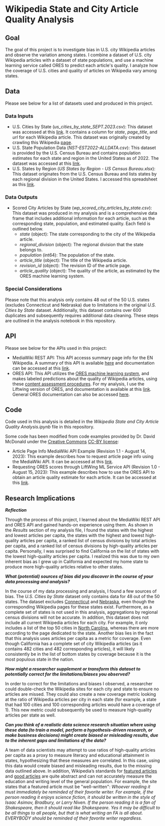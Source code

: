 # Wikipedia State and City Article Quality Analysis

## Goal
The goal of this project is to investigate bias in U.S. city Wikipedia articles and observe the variation among states. I combine a dataset of U.S. city Wikipedia articles with a dataset of state populations, and use a machine learning service called ORES to predict each article's quality. I analyze how the coverage of U.S. cities and quality of articles on Wikipedia vary among states.

## Data
Please see below for a list of datasets used and produced in this project. 

### Data Inputs
- U.S. Cities by State (*us_cities_by_state_SEPT.2023.csv*): This dataset was accessed at this [link](https://drive.google.com/file/d/1khouDmMaZyKo0y5WkFj4lu7g8o35x_98/view?usp=drive_link). It contains a column for *state*, *page_title*, and *url* for each Wikipedia article. This dataset was originally created by crawling this Wikipedia [page](https://en.wikipedia.org/wiki/Category:Lists_of_cities_in_the_United_States_by_state).
- U.S. State Population Data (*NST-EST2022-ALLDATA.csv*): This dataset is provided by the U.S. Census Bureau and contains population estimates for each state and region in the United States as of 2022. The dataset was accessed at this [link](https://www.census.gov/data/tables/time-series/demo/popest/2020s-state-total.html).
- U.S. States by Region (*US States by Region - US Census Bureau.xlsx*): This dataset originates from the U.S. Census Bureau and lists states by each regional division in the United States. I accessed this spreadsheet as this [link](https://docs.google.com/spreadsheets/d/14Sjfd_u_7N9SSyQ7bmxfebF_2XpR8QamvmNntKDIQB0/edit#gid=0).

### Data Outputs
- Scored City Articles by State (*wp_scored_city_articles_by_state.csv*): This dataset was produced in my analysis and is a comprehensive data frame that includes additional information for each article, such as the corresponding state, population, and estimated quality. Each field is outlined below.
  - *state* (object): The state corresponding to the city of the Wikipedia article.
  - *regional_division* (object): The regional division that the state belongs to.
  - *population* (int64): The population of the state.
  - *article_title* (object): The title of the Wikipedia article.
  - *revision_id* (object): The revision ID of the article page.
  - *article_quality* (object): The quality of the article, as estimated by the ORES machine learning system.

### Special Considerations
Please note that this analysis only contains 48 out of the 50 U.S. states (excludes Connecticut and Nebraska) due to limitations in the original *U.S. Cities by State* dataset. Additionally, this dataset contains over 600 duplicates and subsequently requires additional data cleaning. These steps are outlined in the analysis notebook in this repository.

## API
Please see below for the APIs used in this project:

- MediaWiki REST API: This API accesss summary page info for the EN Wikipedia. A summary of this API is available [here](https://www.mediawiki.org/wiki/API:Main_page) and documentation can be accessed at this [link](https://www.mediawiki.org/wiki/API:Info).
- ORES API: This API utilizes the [ORES machine learning system](https://www.mediawiki.org/wiki/ORES), and makes labeled predictions about the quality of Wikipedia articles, using these [content assessment procedures](https://en.wikipedia.org/wiki/Wikipedia:Content_assessment). For my analysis, I use the Liftwing version of ORES, and documentation is available at this [link](https://wikitech.wikimedia.org/wiki/Machine_Learning/LiftWing/Usage). General ORES documentation can also be accessed [here](https://ores.wikimedia.org/docs).

## Code
Code used in this analysis is detailed in the *Wikipedia State and City Article Quality Analysis.ipynb* file in this repository. 

Some code has been modified from code examples provided by Dr. David McDonald under the [Creative Commons](https://creativecommons.org) [CC-BY license](https://creativecommons.org/licenses/by/4.0/):

- Article Page Info MediaWiki API Example (Revision 1.1 - August 14, 2023): This example describes how to request article page info using the MediaWiki API. It can be accessed at this [link](https://drive.google.com/file/d/15UoE16s-IccCTOXREjU3xDIz07tlpyrl/view?usp=drive_link).
- Requesting ORES scores through LiftWing ML Service API (Revision 1.0 - August 15, 2023): This example describes how to use the ORES API to obtain an article quality estimate for each article. It can be accessed at this [link](https://drive.google.com/file/d/17C9xsmR9U3lJeD52UTbAedlHDetwYsxs/view?usp=drive_link).

## Research Implications
***Reflection***

Through the process of this project, I learned about the MediaWiki REST API and ORES API and gained hands-on experience using them. As shown in the *Results* section of my analysis file, I found the states with the highest and lowest articles per capita, the states with the highest and lowest high-quality articles per capita, a ranked list of census divisions by total articles per capita, and a ranked list of census divisions by high-quality articles per capita. Personally, I was surprised to find California on the list of states with the lowest high-quality articles per capita. I realized this was due to my own inherent bias as I grew up in California and expected my home state to produce more high-quality articles relative to other states.

***What (potential) sources of bias did you discover in the course of your data processing and analysis?***

In the course of my data processing and analysis, I found a few sources of bias. The *U.S. Cities by State* dataset only contains data for 48 out of the 50 states. The dataset excludes [Connecticut](https://en.wikipedia.org/wiki/List_of_municipalities_in_Connecticut) and [Nebraska](https://en.wikipedia.org/wiki/List_of_municipalities_in_Nebraska), even though the corresponding Wikipedia pages for these states exist. Furthermore, as a complete set of states is not used in this analysis, aggregations by regional census divisions will not be accurate. In addition, this dataset does not include all current Wikipedia articles for each city. For example, it only includes a list of the top 50 cities in [North Carolina](https://en.wikipedia.org/wiki/List_of_municipalities_in_North_Carolina), whereas there are more according to the page dedicated to the state. Another bias lies in the fact that this analysis uses articles per capita as a metric for coverage. Even though California has a complete set of city Wikipedia articles (as it contains 482 cities and 482 corresponding articles), it will likely consistently be in the list of bottom states by coverage because it is the most populous state in the nation.

***How might a researcher supplement or transform this dataset to potentially correct for the limitations/biases you observed?***

In order to correct for the limitations and biases I observed, a researcher could double-check the Wikipedia sites for each city and state to ensure no articles are missed. They could also create a new coverage metric looking at the ratio of Wikipedia articles per city in each state (for example, a state that had 100 cities and 100 corresponding articles would have a coverage of 1). This new metric could subsequently be used to measure high-quality articles per state as well.

***Can you think of a realistic data science research situation where using these data (to train a model, perform a hypothesis-driven research, or make business decisions) might create biased or misleading results, due to the inherent gaps and limitations of the data?***

A team of data scientists may attempt to use ratios of high-quality articles per capita as a proxy to measure literacy and educational attainment in states, hypothesizing that these measures are correlated. In this case, using this data would create biased and misleading results, due to the missing data outlined above. In addition, Wikipedia’s standards for [featured articles](https://en.wikipedia.org/wiki/Wikipedia:Featured_article_criteria/another_level_of_detail#:~:text=A%20featured%20article%20exemplifies%20our,factually%20accurate%2C%20neutral%20and%20stable.) and [good articles](https://en.wikipedia.org/wiki/Wikipedia:Good_article_criteria) are quite abstract and can not accurately measure the education and writing level of the general population. For example, the site states that a featured article must be "well-written": *Whoever reading it must immediately be reminded of their favorite writer. For example, if the person reading it enjoys science fiction, it should be written in the style of Isaac Asimov, Bradbury, or Larry Niven. If the person reading it is a fan of Shakespeare, then it should read like Shakespeare. Yes it may be difficult to be all things to all people, but that is what writing an FA is all about. EVERYBODY should be reminded of their favorite writer regardless.*

